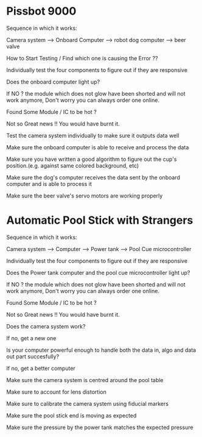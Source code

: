 # Pissbot 9000

Sequence in which it works:

Camera system --> Onboard Computer --> robot dog computer --> beer valve

How to Start Testing / Find which one is causing the Error ??

Individually test the four components to figure out if they are responsive

Does the onboard computer light up?

If NO ? the module which does not glow have been shorted and will not work anymore, Don't worry you can always order one online.

Found Some Module / IC to be hot ?

Not so Great news !! You would have burnt it.

Test the camera system individually to make sure it outputs data well

Make sure the onboard computer is able to receive and process the data

Make sure you have written a good algorithm to figure out the cup's position.(e.g. against same colored background, etc)

Make sure the dog's computer receives the data sent by the onboard computer and is able to process it

Make sure the beer valve's servo motors are working properly
 

# Automatic Pool Stick with Strangers

Sequence in which it works:

Camera system --> Computer --> Power tank --> Pool Cue microcontroller

Individually test the four components to figure out if they are responsive

Does the Power tank computer and the pool cue microcontroller light up?

If NO ? the module which does not glow have been shorted and will not work anymore, Don't worry you can always order one online.

Found Some Module / IC to be hot ?

Not so Great news !! You would have burnt it.

Does the camera system work?

If no, get a new one

Is your computer powerful enough to handle both the data in, algo and data out part succesfully?

If no, get a better computer

Make sure the camera system is centred around the pool table

Make sure to account for lens distortion

Make sure to calibrate the camera system using fiducial markers

Make sure the pool stick end is moving as expected

Make sure the pressure by the power tank matches the expected pressure 












